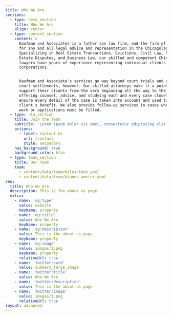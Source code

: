 ```yaml
---
title: Who We Are
sections:
  - type: hero_section
    title: Who We Are
    align: center
  - type: content_section
    content: >
      Kaufman and Associates is a father son law firm, and the firm of choice
      for any and all legal advice and representation in the Chicagoland Area.
      Specializing in Real Estate Transactions, Evictions, Civil Law, Real
      Estate Disputes, and Business Law, our skilled and competent Chicago
      lawyers have years of experience representing individual clients and
      corporations.


      Kaufman and Associate's services go way beyond court trials and out of
      court settlements, however. Our skilled attorneys make it a point to
      support their clients from the very beginning all the way to the very end,
      offering counsel, advice, and studying each and every case closely to
      ensure every detail of the case is taken into account and used to their
      client's benefit. We also provide follow-up services in cases where paper
      work or applications must be filled.
  - type: cta_section
    title: Join the Team
    subtitle: 'Lorem ipsum dolor sit amet, consectetur adipiscing elit.'
    actions:
      - label: Contact Us
        url: /contact
        style: secondary
    has_background: true
    background_color: blue
  - type: team_section
    title: Our Team
    team:
      - content/data/team/miles-tone.yaml
      - content/data/team/dianne-ameter.yaml
seo:
  title: Who We Are
  description: This is the about us page
  extra:
    - name: 'og:type'
      value: website
      keyName: property
    - name: 'og:title'
      value: Who We Are
      keyName: property
    - name: 'og:description'
      value: This is the about us page
      keyName: property
    - name: 'og:image'
      value: images/1.png
      keyName: property
      relativeUrl: true
    - name: 'twitter:card'
      value: summary_large_image
    - name: 'twitter:title'
      value: Who We Are
    - name: 'twitter:description'
      value: This is the about us page
    - name: 'twitter:image'
      value: images/1.png
      relativeUrl: true
layout: advanced
---
```

